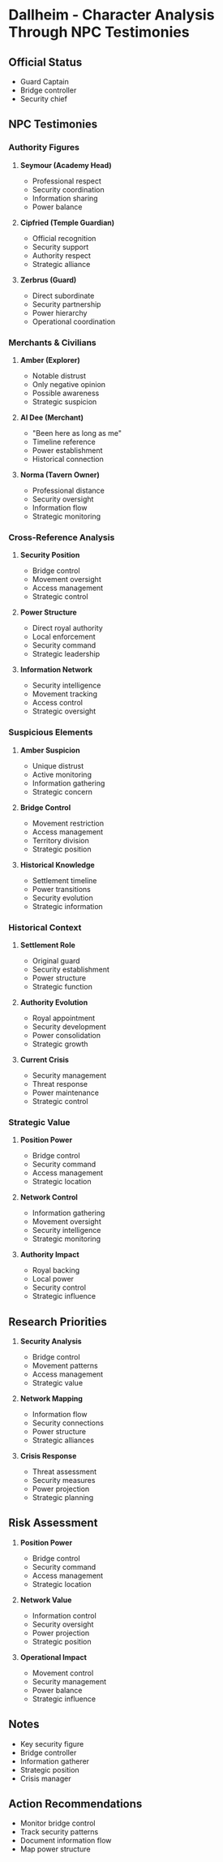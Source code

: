 # Dallheim - Character Analysis Through NPC Testimonies

## Official Status
- Guard Captain
- Bridge controller
- Security chief

## NPC Testimonies

### Authority Figures

1. **Seymour (Academy Head)**
   - Professional respect
   - Security coordination
   - Information sharing
   - Power balance

2. **Cipfried (Temple Guardian)**
   - Official recognition
   - Security support
   - Authority respect
   - Strategic alliance

3. **Zerbrus (Guard)**
   - Direct subordinate
   - Security partnership
   - Power hierarchy
   - Operational coordination

### Merchants & Civilians

1. **Amber (Explorer)**
   - Notable distrust
   - Only negative opinion
   - Possible awareness
   - Strategic suspicion

2. **Al Dee (Merchant)**
   - "Been here as long as me"
   - Timeline reference
   - Power establishment
   - Historical connection

3. **Norma (Tavern Owner)**
   - Professional distance
   - Security oversight
   - Information flow
   - Strategic monitoring

### Cross-Reference Analysis

1. **Security Position**
   - Bridge control
   - Movement oversight
   - Access management
   - Strategic control

2. **Power Structure**
   - Direct royal authority
   - Local enforcement
   - Security command
   - Strategic leadership

3. **Information Network**
   - Security intelligence
   - Movement tracking
   - Access control
   - Strategic oversight

### Suspicious Elements

1. **Amber Suspicion**
   - Unique distrust
   - Active monitoring
   - Information gathering
   - Strategic concern

2. **Bridge Control**
   - Movement restriction
   - Access management
   - Territory division
   - Strategic position

3. **Historical Knowledge**
   - Settlement timeline
   - Power transitions
   - Security evolution
   - Strategic information

### Historical Context

1. **Settlement Role**
   - Original guard
   - Security establishment
   - Power structure
   - Strategic function

2. **Authority Evolution**
   - Royal appointment
   - Security development
   - Power consolidation
   - Strategic growth

3. **Current Crisis**
   - Security management
   - Threat response
   - Power maintenance
   - Strategic control

### Strategic Value

1. **Position Power**
   - Bridge control
   - Security command
   - Access management
   - Strategic location

2. **Network Control**
   - Information gathering
   - Movement oversight
   - Security intelligence
   - Strategic monitoring

3. **Authority Impact**
   - Royal backing
   - Local power
   - Security control
   - Strategic influence

## Research Priorities

1. **Security Analysis**
   - Bridge control
   - Movement patterns
   - Access management
   - Strategic value

2. **Network Mapping**
   - Information flow
   - Security connections
   - Power structure
   - Strategic alliances

3. **Crisis Response**
   - Threat assessment
   - Security measures
   - Power projection
   - Strategic planning

## Risk Assessment

1. **Position Power**
   - Bridge control
   - Security command
   - Access management
   - Strategic location

2. **Network Value**
   - Information control
   - Security oversight
   - Power projection
   - Strategic position

3. **Operational Impact**
   - Movement control
   - Security management
   - Power balance
   - Strategic influence

## Notes
- Key security figure
- Bridge controller
- Information gatherer
- Strategic position
- Crisis manager

## Action Recommendations
- Monitor bridge control
- Track security patterns
- Document information flow
- Map power structure 